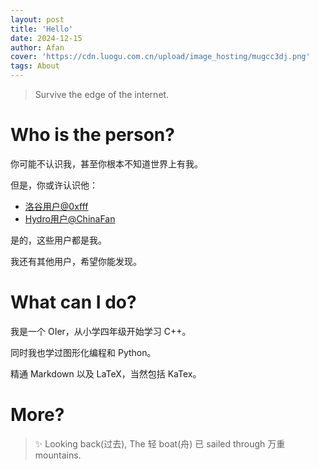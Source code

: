 ```yaml
---
layout: post
title: 'Hello'
date: 2024-12-15
author: Afan
cover: 'https://cdn.luogu.com.cn/upload/image_hosting/mugcc3dj.png'
tags: About
---
```


> Survive the edge of the internet.

# Who is the person?

你可能不认识我，甚至你根本不知道世界上有我。

但是，你或许认识他：

- [洛谷用户@0xfff](https://www.luogu.com.cn/user/1062508)
- [Hydro用户@ChinaFan](https://hydro.ac/user/45204)

是的，这些用户都是我。

我还有其他用户，希望你能发现。

# What can I do?

我是一个 OIer，从小学四年级开始学习 C++。

同时我也学过图形化编程和 Python。

精通 Markdown 以及 LaTeX，当然包括 KaTex。

# More?

> ✨ Looking back(过去), The 轻 boat(舟) 已 sailed through 万重 mountains.
